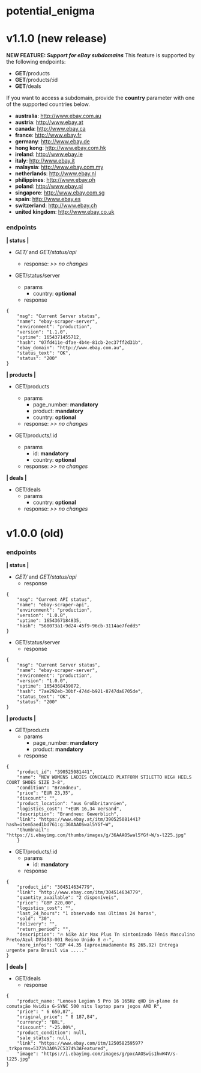 # potential_enigma

# v1.1.0 (new release)

**NEW FEATURE: _Support for eBay subdomains_**
This feature is supported by the following endpoints:

-   **GET**/products
-   **GET**/products/:id
-   **GET**/deals

If you want to access a subdomain, provide the **country** parameter with one of the supported countries below.

-   **australia**: http://www.ebay.com.au
-   **austria**: http://www.ebay.at
-   **canada**: http://www.ebay.ca
-   **france**: http://www.ebay.fr
-   **germany**: http://www.ebay.de
-   **hong kong**: http://www.ebay.com.hk
-   **ireland**: http://www.ebay.ie
-   **italy**: http://www.ebay.it
-   **malaysia**: http://www.ebay.com.my
-   **netherlands**: http://www.ebay.nl
-   **philippines**: http://www.ebay.ph
-   **poland**: http://www.ebay.pl
-   **singapore**: http://www.ebay.com.sg
-   **spain**: http://www.ebay.es
-   **switzerland**: http://www.ebay.ch
-   **united kingdom**: http://www.ebay.co.uk

### endpoints

**| status |**

-   _GET/_ and _GET/status/api_

    -   response: _>> no changes_

-   GET/status/server
    -   params
        -   country: **optional**
    -   response

```
{
    "msg": "Current Server status",
    "name": "ebay-scraper-server",
    "environment": "production",
    "version": "1.1.0",
    "uptime": 1654371455712,
    "hash": "07fd411e-dfae-4b4e-81cb-2ec37ff2d31b",
    "ebay_domain": "http://www.ebay.com.au",
    "status_text": "OK",
    "status": "200"
}
```

**| products |**

-   GET/products

    -   params
        -   page_number: **mandatory**
        -   product: **mandatory**
        -   country: **optional**
    -   response: _>> no changes_

-   GET/products/:id
    -   params
        -   id: **mandatory**
        -   country: **optional**
    -   response: _>> no changes_

**| deals |**

-   GET/deals
    -   params
        -   country: **optional**
    -   response: _>> no changes_

# v1.0.0 (old)

### endpoints

**| status |**

-   _GET/_ and _GET/status/api_
    -   response

```
{
    "msg": "Current API status",
    "name": "ebay-scraper-api",
    "environment": "production",
    "version": "1.0.0",
    "uptime": 1654367184835,
    "hash": "568073a1-9d24-45f9-96cb-3114ae7fedd5"
}
```

-   GET/status/server
    -   response

```
{
    "msg": "Current Server status",
    "name": "ebay-scraper-server",
    "environment": "production",
    "version": "1.0.0",
    "uptime": 1654368439072,
    "hash": "7ae292eb-30bf-474d-b921-8747da6705de",
    "status_text": "OK",
    "status": "200"
}
```

**| products |**

-   GET/products
    -   params
        -   page_number: **mandatory**
        -   product: **mandatory**
    -   response

```
{
    "product_id": "390525081441",
    "name": "NEW WOMENS LADIES CONCEALED PLATFORM STILETTO HIGH HEELS COURT SHOES SIZE 3-8",
    "condition": "Brandneu",
    "price": "EUR 23,35",
    "discount": "",
    "product_location": "aus Großbritannien",
    "logistics_cost": "+EUR 16,34 Versand",
    "description": "Brandneu: Gewerblich",
    "link": "https://www.ebay.at/itm/390525081441?hash=item5aed1bd761:g:36AAAOSwal5YGf~W",
    "thumbnail": "https://i.ebayimg.com/thumbs/images/g/36AAAOSwal5YGf~W/s-l225.jpg"
    }
```

-   GET/products/:id
    -   params
        -   id: **mandatory**
    -   response

```
{
    "product_id": "304514634779",
    "link": "http://www.ebay.com/itm/304514634779",
    "quantity_available": "2 disponíveis",
    "price": "GBP 220,00",
    "logistics_cost": "",
    "last_24_hours": "1 observado nas últimas 24 horas",
    "sold": "30",
    "delivery": "",
    "return_period": "",
    "description": "🔥 Nike Air Max Plus Tn sintonizado Tênis Masculino Preto/Azul DV3493-001 Reino Unido 8 🔥-",
    "more_infos": "GBP 44.35 (aproximadamente R$ 265.92) Entrega urgente para Brasil via ....."
}
```

**| deals |**

-   GET/deals
    -   response

```
{
    "product_name: "Lenovo Legion 5 Pro 16 165Hz qHD in-plane de comutação Nvidia G-SYNC 500 nits laptop para jogos AMD R",
    "price": " 6 650,87",
    "original_price": " 8 187,84",
    "currency": "BRL",
    "discount": "-25.00%",
    "product_condition": null,
    "sale_status": null,
    "link": "https://www.ebay.com/itm/125058259597?_trkparms=5373%3A0%7C5374%3AFeatured",
    "image": "https://i.ebayimg.com/images/g/pxcAAOSwis1hwW4V/s-l225.jpg"
}
```

